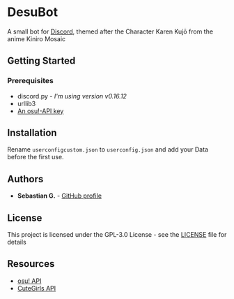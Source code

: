 # DesuBot

A small bot for [Discord](https://discordapp.com/), themed after the Character Karen Kujō from the anime Kiniro Mosaic

## Getting Started

### Prerequisites

* discord.py - *I'm using version v0.16.12*
* urllib3
* [An osu!-API key](https://github.com/ppy/osu-api/wiki)

## Installation

Rename `userconfigcustom.json` to `userconfig.json` and add your Data before the first use.

## Authors

* **Sebastian G.** - [GitHub profile](https://github.com/SebastianGi)

## License

This project is licensed under the GPL-3.0 License - see the [LICENSE](LICENSE) file for details

## Resources 

* [osu! API](https://github.com/ppy/osu-api/wiki)
* [CuteGirls API](http://api.cutegirls.moe/)
